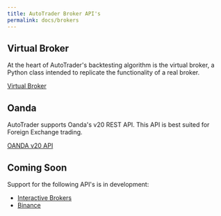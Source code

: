```yaml
---
title: AutoTrader Broker API's
permalink: docs/brokers 
---
```



## Virtual Broker
At the heart of AutoTrader's backtesting algorithm is the virtual broker, a Python class intended to replicate the functionality of a real broker. 

[Virtual Broker](brokers-virtual)


## Oanda
AutoTrader supports Oanda's v20 REST API. This API is best suited for Foreign Exchange trading.

[OANDA v20 API](brokers-oanda)



## Coming Soon
Support for the following API's is in development:
  - [Interactive Brokers](https://www.interactivebrokers.com.au/en/index.php?f=5041)
  - [Binance](https://www.binance.com/en/)





